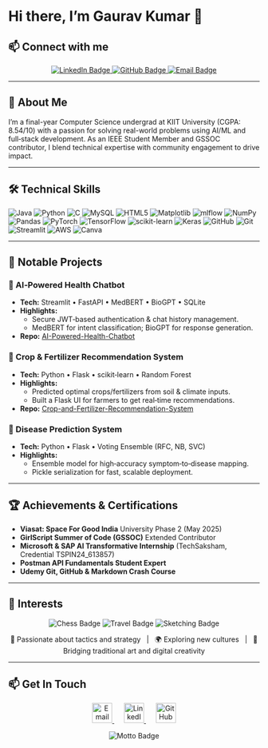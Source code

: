 <!--
  ╔══════════════════════════════════════════════════════════╗
  ║      Welcome to Gaurav Kumar’s GitHub Profile!          ║
  ╚══════════════════════════════════════════════════════════╝
-->

# Hi there, I’m Gaurav Kumar 👋

## 📫 Connect with me

<p align="center">
  <a href="https://www.linkedin.com/in/gkp0211/" target="_blank">
    <img src="https://img.shields.io/badge/LinkedIn-Connect-blue?style=for-the-badge&logo=linkedin&logoColor=white" alt="LinkedIn Badge"/>
  </a>
  <a href="https://github.com/Gaurav-3002" target="_blank">
    <img src="https://img.shields.io/badge/GitHub-Profile-181717?style=for-the-badge&logo=github&logoColor=white" alt="GitHub Badge"/>
  </a>
  <a href="mailto:gauravkrbkj121@gmail.com">
    <img src="https://img.shields.io/badge/Email-Say%20Hello-D14836?style=for-the-badge&logo=gmail&logoColor=white" alt="Email Badge"/>
  </a>
</p>

---

## 🔭 About Me
I’m a final-year Computer Science undergrad at KIIT University (CGPA: 8.54/10) with a passion for solving real-world problems using AI/ML and full‑stack development. As an IEEE Student Member and GSSOC contributor, I blend technical expertise with community engagement to drive impact.

---

## 🛠️ Technical Skills

![Java](https://img.shields.io/badge/java-%23ED8B00.svg?style=flat-square&logo=openjdk&logoColor=white) ![Python](https://img.shields.io/badge/python-3670A0?style=flat-square&logo=python&logoColor=ffdd54) ![C](https://img.shields.io/badge/C-%2300599C.svg?style=flat-square&logo=c&logoColor=white) ![MySQL](https://img.shields.io/badge/mysql-4479A1.svg?style=flat-square&logo=mysql&logoColor=white) ![HTML5](https://img.shields.io/badge/html5-%23E34F26.svg?style=flat-square&logo=html5&logoColor=white) ![Matplotlib](https://img.shields.io/badge/Matplotlib-%23ffffff.svg?style=flat-square&logo=Matplotlib&logoColor=black) ![mlflow](https://img.shields.io/badge/mlflow-%23d9ead3.svg?style=flat-square&logo=numpy&logoColor=blue) ![NumPy](https://img.shields.io/badge/numpy-%23013243.svg?style=flat-square&logo=numpy&logoColor=white) ![Pandas](https://img.shields.io/badge/pandas-%23150458.svg?style=flat-square&logo=pandas&logoColor=white) ![PyTorch](https://img.shields.io/badge/PyTorch-%23EE4C2C.svg?style=flat-square&logo=PyTorch&logoColor=white) ![TensorFlow](https://img.shields.io/badge/TensorFlow-%23FF6F00.svg?style=flat-square&logo=TensorFlow&logoColor=white) ![scikit-learn](https://img.shields.io/badge/scikit--learn-%23F7931E.svg?style=flat-square&logo=scikit-learn&logoColor=white) ![Keras](https://img.shields.io/badge/Keras-%23D00000.svg?style=flat-square&logo=Keras&logoColor=white) ![GitHub](https://img.shields.io/badge/github-%23121011.svg?style=flat-square&logo=github&logoColor=white) ![Git](https://img.shields.io/badge/git-%23F05033.svg?style=flat-square&logo=git&logoColor=white) ![Streamlit](https://img.shields.io/badge/Streamlit-%23FE4B4B.svg?style=flat-square&logo=streamlit&logoColor=white)  ![AWS](https://img.shields.io/badge/AWS-%23FF9900.svg?style=flat-square&logo=amazon-aws&logoColor=white) ![Canva](https://img.shields.io/badge/Canva-%2300C4CC.svg?style=flat-square&logo=Canva&logoColor=white) 

---

## 🚀 Notable Projects

### 🏥 AI‑Powered Health Chatbot
- **Tech:** Streamlit • FastAPI • MedBERT • BioGPT • SQLite
- **Highlights:**
  - Secure JWT‑based authentication & chat history management.
  - MedBERT for intent classification; BioGPT for response generation.
- **Repo:** [AI-Powered-Health-Chatbot](https://github.com/Gaurav-3002/AI-Powered-Health-Chatbot)

### 🌾 Crop & Fertilizer Recommendation System
- **Tech:** Python • Flask • scikit‑learn • Random Forest
- **Highlights:**
  - Predicted optimal crops/fertilizers from soil & climate inputs.
  - Built a Flask UI for farmers to get real‑time recommendations.
- **Repo:** [Crop-and-Fertilizer-Recommendation-System](https://github.com/Gaurav-3002/Crop-and-Fertilizer-Recommendation-System-using-ML)

### 🦠 Disease Prediction System
- **Tech:** Python • Flask • Voting Ensemble (RFC, NB, SVC)
- **Highlights:**
  - Ensemble model for high‑accuracy symptom‑to‑disease mapping.
  - Pickle serialization for fast, scalable deployment.

---

## 🏆 Achievements & Certifications
- **Viasat: Space For Good India** University Phase 2 (May 2025)  
- **GirlScript Summer of Code (GSSOC)** Extended Contributor  
- **Microsoft & SAP AI Transformative Internship** (TechSaksham, Credential TSPIN24_613857)  
- **Postman API Fundamentals Student Expert**  
- **Udemy Git, GitHub & Markdown Crash Course**  

---

## 🎯 Interests

<p align="center">
  <img src="https://img.shields.io/badge/♟️ Chess-%23black?style=for-the-badge" alt="Chess Badge"/>
  <img src="https://img.shields.io/badge/🌏 Travel-%23blue?style=for-the-badge" alt="Travel Badge"/>
  <img src="https://img.shields.io/badge/🎨 Sketching-%23purple?style=for-the-badge" alt="Sketching Badge"/>
</p>

<p align="center">
  🎯 Passionate about tactics and strategy &nbsp; | &nbsp; 🌍 Exploring new cultures &nbsp; | &nbsp; 🎨 Bridging traditional art and digital creativity
</p>
 
---

## 📫 Get In Touch

<p align="center">
  <a href="mailto:gauravkrbkj121@gmail.com">
    <img src="https://img.icons8.com/color/48/gmail-new.png" alt="Email" width="40" height="40"/>
  </a>
  &nbsp;&nbsp;&nbsp;&nbsp;
  <a href="https://www.linkedin.com/in/gkp0211/" target="_blank">
    <img src="https://img.icons8.com/color/48/linkedin.png" alt="LinkedIn" width="40" height="40"/>
  </a>
  &nbsp;&nbsp;&nbsp;&nbsp;
  <a href="https://github.com/Gaurav-3002" target="_blank">
    <img src="https://img.icons8.com/ios-glyphs/48/808080/github.png" alt="GitHub" width="40" height="40"/>
  </a>
</p>

<p align="center">
  <img src="https://img.shields.io/badge/-Continuously%20learning,%20always%20innovating.-blueviolet?style=for-the-badge" alt="Motto Badge"/>
</p>
 
